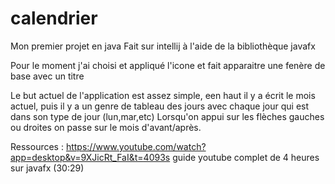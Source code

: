 # calendrier
Mon premier projet en java
Fait sur intellij à l'aide de la bibliothèque javafx

Pour le moment j'ai choisi et appliqué l'icone et fait apparaitre une fenère de base avec un titre

Le but actuel de l'application est assez simple, een haut il y a écrit le mois actuel, puis il y a un genre de tableau des jours avec chaque jour qui est dans son type de jour (lun,mar,etc)
Lorsqu'on appui sur les flèches gauches ou droites on passe sur le mois d'avant/après.

Ressources : https://www.youtube.com/watch?app=desktop&v=9XJicRt_FaI&t=4093s guide youtube complet de 4 heures sur javafx (30:29)
